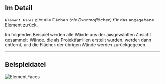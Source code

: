 ## Im Detail
`Element.Faces` gibt alle Flächen _(als Dynamoflächen)_ für das angegebene Element zurück.

Im folgenden Beispiel werden alle Wände aus der ausgewählten Ansicht gesammelt. Wände, die als Projektfamilien erstellt wurden, werden dann entfernt, und die Flächen der übrigen Wände werden zurückgegeben.

___
## Beispieldatei

![Element.Faces](./Revit.Elements.Element.Faces_img.jpg)
